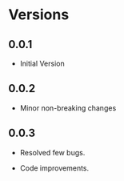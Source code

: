 # Versions

## 0.0.1

- Initial Version

## 0.0.2

- Minor non-breaking changes

## 0.0.3

- Resolved few bugs.

- Code improvements.
